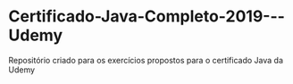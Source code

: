 # Certificado-Java-Completo-2019---Udemy
Repositório criado para os exercícios propostos para o certificado Java da Udemy
